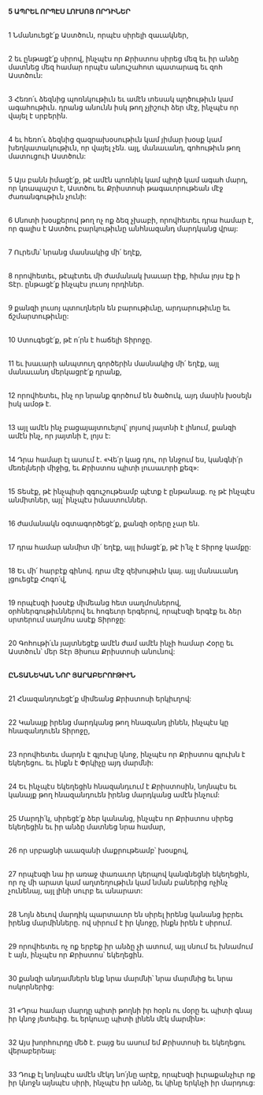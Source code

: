 **5 ԱՊՐԵԼ ՈՐՊԷՍ ԼՈՒՍՈՅ ՈՐԴԻՆԵՐ**

\
1 Նմանուեցէ՛ք Աստծուն, որպէս սիրելի զաւակներ,

\
2 եւ ընթացէ՛ք սիրով, ինչպէս որ Քրիստոս սիրեց մեզ եւ իր անձը մատնեց մեզ համար որպէս անուշահոտ պատարագ եւ զոհ Աստծուն:

\
3 Հեռո՛ւ ձեզնից պոռնկութիւն եւ ամէն տեսակ պղծութիւն կամ ագահութիւն. դրանց անունն իսկ թող չյիշուի ձեր մէջ, ինչպէս որ վայել է սրբերին.

\
4 եւ հեռո՛ւ ձեզնից զազրախօսութիւն կամ յիմար խօսք կամ խեղկատակութիւն, որ վայել չեն. այլ, մանաւանդ, գոհութիւն թող մատուցուի Աստծուն:

\
5 Այս բանն իմացէ՛ք, թէ ամէն պոռնիկ կամ պիղծ կամ ագահ մարդ, որ կռապաշտ է, Աստծու եւ Քրիստոսի թագաւորութեան մէջ ժառանգութիւն չունի:

\
6 Սնոտի խօսքերով թող ոչ ոք ձեզ չխաբի, որովհետեւ դրա համար է, որ գալիս է Աստծու բարկութիւնը անհնազանդ մարդկանց վրայ:

\
7 Ուրեմն՝ նրանց մասնակից մի՛ եղէք,

\
8 որովհետեւ, թէպէտեւ մի ժամանակ խաւար էիք, հիմա լոյս էք ի Տէր. ընթացէ՛ք ինչպէս լուսոյ որդիներ.

\
9 քանզի լուսոյ պտուղներն են բարութիւնը, արդարութիւնը եւ ճշմարտութիւնը:

\
10 Ստուգեցէ՛ք, թէ ո՛րն է հաճելի Տիրոջը.

\
11 եւ խաւարի անպտուղ գործերին մասնակից մի՛ եղէք, այլ մանաւանդ մերկացրէ՛ք դրանք,

\
12 որովհետեւ, ինչ որ նրանք գործում են ծածուկ, այդ մասին խօսելն իսկ ամօթ է.

\
13 այլ ամէն ինչ բացայայտուելով՝ լոյսով յայտնի է լինում, քանզի ամէն ինչ, որ յայտնի է, լոյս է:

\
14 Դրա համար էլ ասում է.
«Վե՛ր կաց դու, որ ննջում ես,
կանգնի՛ր մեռելների միջից,
եւ Քրիստոս պիտի լուսաւորի քեզ»:

\
15 Տեսէք, թէ ինչպիսի զգուշութեամբ պէտք է ընթանաք. ոչ թէ ինչպէս անմիտներ, այլ՝ ինչպէս իմաստուններ.

\
16 ժամանակն օգտագործեցէ՛ք, քանզի օրերը չար են.

\
17 դրա համար անմիտ մի՛ եղէք, այլ իմացէ՛ք, թէ ի՛նչ է Տիրոջ կամքը:

\
18 Եւ մի՛ հարբէք գինով. դրա մէջ զեխութիւն կայ. այլ մանաւանդ լցուեցէք Հոգո՛վ,

\
19 որպէսզի խօսէք միմեանց հետ սաղմոսներով, օրհներգութիւններով եւ հոգեւոր երգերով, որպէսզի երգէք եւ ձեր սրտերում սաղմոս ասէք Տիրոջը:

\
20 Գոհութի՛ւն յայտնեցէք ամէն ժամ ամէն ինչի համար Հօրը եւ Աստծուն՝ մեր Տէր Յիսուս Քրիստոսի անունով:

\
**ԸՆՏԱՆԵԿԱՆ ՆՈՐ ՅԱՐԱԲԵՐՈՒԹԻՒՆ**

\
21 Հնազանդուեցէ՛ք միմեանց Քրիստոսի երկիւղով:

\
22 Կանայք իրենց մարդկանց թող հնազանդ լինեն, ինչպէս կը հնազանդուեն Տիրոջը,

\
23 որովհետեւ մարդն է գլուխը կնոջ, ինչպէս որ Քրիստոս գլուխն է եկեղեցու. եւ ինքն է Փրկիչը այդ մարմնի:

\
24 Եւ ինչպէս եկեղեցին հնազանդւում է Քրիստոսին, նոյնպէս եւ կանայք թող հնազանդուեն իրենց մարդկանց ամէն ինչում:

\
25 Մարդի՛կ, սիրեցէ՛ք ձեր կանանց, ինչպէս որ Քրիստոս սիրեց եկեղեցին եւ իր անձը մատնեց նրա համար,

\
26 որ սրբացնի աւազանի մաքրութեամբ՝ խօսքով,

\
27 որպէսզի նա իր առաջ փառաւոր կերպով կանգնեցնի եկեղեցին, որ ոչ մի արատ կամ աղտեղութիւն կամ նման բաներից ոչինչ չունենայ, այլ լինի սուրբ եւ անարատ:

\
28 Նոյն ձեւով մարդիկ պարտաւոր են սիրել իրենց կանանց իբրեւ իրենց մարմինները. ով սիրում է իր կնոջը, ինքն իրեն է սիրում.

\
29 որովհետեւ ոչ ոք երբեք իր անձը չի ատում, այլ սնում եւ խնամում է այն, ինչպէս որ Քրիստոս՝ եկեղեցին.

\
30 քանզի անդամներն ենք նրա մարմնի՝ նրա մարմնից եւ նրա ոսկորներից:

\
31 «Դրա համար մարդը պիտի թողնի իր հօրն ու մօրը եւ պիտի գնայ իր կնոջ յետեւից. եւ երկուսը պիտի լինեն մէկ մարմին»:

\
32 Այս խորհուրդը մեծ է. բայց ես ասում եմ Քրիստոսի եւ եկեղեցու վերաբերեալ:

\
33 Դուք էլ նոյնպէս ամէն մէկդ նո՛յնը արէք, որպէսզի իւրաքանչիւր ոք իր կնոջն այնպէս սիրի, ինչպէս իր անձը, եւ կինը երկնչի իր մարդուց:
